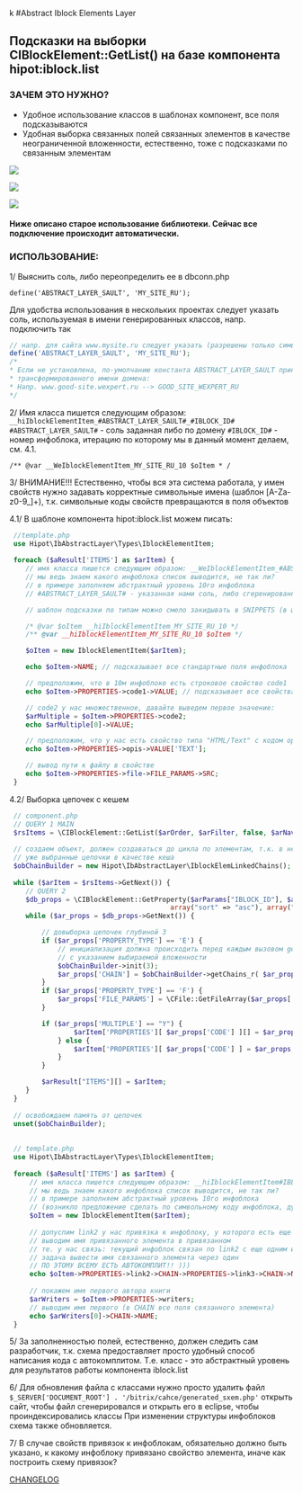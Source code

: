 k #Abstract Iblock Elements Layer

 ## Подсказки на выборки CIBlockElement::GetList() на базе компонента hipot:iblock.list

 ### ЗАЧЕМ ЭТО НУЖНО?
 * Удобное использование классов в шаблонах компонент, все поля подсказываются
 * Удобная выборка связанных полей связанных элементов в качестве неограниченной вложенности,
 естественно, тоже с подсказками по связанным элементам

![](https://scontent.fkiv6-1.fna.fbcdn.net/v/t1.0-9/78401415_741880406313360_5240495133509550080_n.jpg?_nc_cat=111&_nc_ohc=C7eLlmuC1HAAQksv5B_lvd7BGoR4TOf_whDOa7d5FIIpIbQ7lfY4OBXgA&_nc_ht=scontent.fkiv6-1.fna&oh=2c09b4f4e4689d0d7038bcab20f6cce0&oe=5EA0044D)

![](https://scontent.fkiv6-1.fna.fbcdn.net/v/t1.0-9/73504662_741880556313345_8864736740015865856_n.jpg?_nc_cat=104&_nc_ohc=oaW6mnwI16YAQmbm4DTZVSeHgN1IfUzt0qBPeIch35fSpfJwuTXlfsDmA&_nc_ht=scontent.fkiv6-1.fna&oh=ccbea221ea20908435cdba284f2e9fd1&oe=5E9B8626)

![](https://scontent.fkiv6-1.fna.fbcdn.net/v/t1.0-9/77107997_741880622980005_4024262980576215040_n.jpg?_nc_cat=109&_nc_ohc=yyz8JMQDkrYAQmtHiyP05Lg4HCx8NK_wzXycBewU177vFH1pHU-m3QddA&_nc_ht=scontent.fkiv6-1.fna&oh=c1d774bcb02762abf32a6879b007d9b2&oe=5E681A07)

 #### Ниже описано старое использование библиотеки. Сейчас все подключение происходит автоматически.
 
 ### ИСПОЛЬЗОВАНИЕ:
 1/ Выяснить соль, либо переопределить ее в dbconn.php
 
  ```define('ABSTRACT_LAYER_SAULT', 'MY_SITE_RU');```
 
  Для удобства использования в нескольких проектах следует указать соль, используемая в имени генерированных классов, напр. подключить так
  
  ```php
  // напр. для сайта www.mysite.ru следует указать (разрешены только символы по маске: [0-9a-zA-Z_])
  define('ABSTRACT_LAYER_SAULT', 'MY_SITE_RU');
  /*
  * Если не установлена, по-умолчанию константа ABSTRACT_LAYER_SAULT принимает значение 
  * трансформированного имени домена:
  * Напр. www.good-site.wexpert.ru --> GOOD_SITE_WEXPERT_RU
  */
  ```
 
 2/ Имя класса пишется следующим образом: ```__hiIblockElementItem_#ABSTRACT_LAYER_SAULT#_#IBLOCK_ID#```
 ```#ABSTRACT_LAYER_SAULT#``` - соль заданная либо по домену
 ```#IBLOCK_ID#``` - номер инфоблока, итерацию по которому мы в данный момент делаем, см. 4.1.
  
 ``` /** @var __WeIblockElementItem_MY_SITE_RU_10 $oItem * / ```

 3/ ВНИМАНИЕ!!! Естественно, чтобы вся эта система работала, у имен свойств нужно задавать корректные
     символьные имена (шаблон [A-Za-z0-9_]+), т.к. символьные коды свойств превращаются в поля объектов 

 4.1/ В шаблоне компонента hipot:iblock.list можем писать:
```php 
 //template.php
 use Hipot\IbAbstractLayer\Types\IblockElementItem;
 
 foreach ($aResult['ITEMS'] as $arItem) {
    // имя класса пишется следующим образом: __WeIblockElementItem_#ABSTRACT_LAYER_SAULT#_#IBLOCK_ID#,
    // мы ведь знаем какого инфоблока список выводится, не так ли?
    // в примере заполняем абстрактный уровень 10го инфоблока
    // #ABSTRACT_LAYER_SAULT# - указанная нами соль, либо сгеренированная автоматически по имени домена

    // шаблон подсказки по типам можно смело закидывать в SNIPPETS (в шаблоны вашего IDE)

    /* @var $oItem __hiIblockElementItem_MY_SITE_RU_10 */
    /** @var __hiIblockElementItem_MY_SITE_RU_10 $oItem */

    $oItem = new IblockElementItem($arItem);

    echo $oItem->NAME; // подсказывает все стандартные поля инфоблока

    // предположим, что в 10м инфоблоке есть строковое свойство code1
    echo $oItem->PROPERTIES->code1->VALUE; // подсказывает все свойства инфоблока и их поля

    // code2 у нас множественное, давайте выведем первое значение:
    $arMultiple = $oItem->PROPERTIES->code2;
    echo $arMultiple[0]->VALUE;

    // предположим, что у нас есть свойство типа "HTML/Text" с кодом opis, выведем его значение
    echo $oItem->PROPERTIES->opis->VALUE['TEXT'];

    // вывод пути к файлу в свойстве
    echo $oItem->PROPERTIES->file->FILE_PARAMS->SRC;
 }
```
 
 4.2/ Выборка цепочек с кешем

```php 
 // component.php
 // QUERY 1 MAIN
 $rsItems = \CIBlockElement::GetList($arOrder, $arFilter, false, $arNavParams, $arSelect);
 
 // создаем объект, должен создаваться до цикла по элементам, т.к. в него складываются
 // уже выбранные цепочки в качестве кеша
 $obChainBuilder = new Hipot\IbAbstractLayer\IblockElemLinkedChains();
 
 while ($arItem = $rsItems->GetNext()) {
    // QUERY 2
    $db_props = \CIBlockElement::GetProperty($arParams["IBLOCK_ID"], $arItem['ID'],
                                        array("sort" => "asc"), array("EMPTY" => "N"));
    while ($ar_props = $db_props->GetNext()) {

        // довыборка цепочек глубиной 3
        if ($ar_props['PROPERTY_TYPE'] == 'E') {
            // инициализация должна происходить перед каждым вызовом getChains_r
            // с указанием выбираемой вложенности
            $obChainBuilder->init(3);
            $ar_props['CHAIN'] = $obChainBuilder->getChains_r( $ar_props['VALUE'] );
        }
        if ($ar_props['PROPERTY_TYPE'] == 'F') {
            $ar_props['FILE_PARAMS'] = \CFile::GetFileArray($ar_props['VALUE']);
        }

        if ($ar_props['MULTIPLE'] == "Y") {
                $arItem['PROPERTIES'][ $ar_props['CODE'] ][] = $ar_props;
            } else {
                $arItem['PROPERTIES'][ $ar_props['CODE'] ] = $ar_props;
            }
        }

        $arResult["ITEMS"][] = $arItem;
    }
 }
 
 // освобождаем память от цепочек
 unset($obChainBuilder);
 
 
 // template.php
 use Hipot\IbAbstractLayer\Types\IblockElementItem;
 
 foreach ($aResult['ITEMS'] as $arItem) {
     // имя класса пишется следующим образом: __hiIblockElementItem#IBLOCK_ID#,
     // мы ведь знаем какого инфоблока список выводится, не так ли?
     // в примере заполняем абстрактный уровень 10го инфоблока
     // (возникло предложение сделать по символьному коду инфоблока, думаю резонное, т.е. __hiIblockElementItem#IBLOCK_CODE#)
     $oItem = new IblockElementItem($arItem);
  
     // допуспим link2 у нас привязка к инфоблоку, у которого есть еще одна привязка link3
     // выводим имя привязанного элемента в привязанном
     // те. у нас связь: текущий инфоблок связан по link2 с еще одним инфоблоком, тот в свою очередь еще с одним.
     // задача вывести имя связанного элемента через один
     // ПО ЭТОМУ ВСЕМУ ЕСТЬ АВТОКОМПЛИТ!! )))
     echo $oItem->PROPERTIES->link2->CHAIN->PROPERTIES->link3->CHAIN->NAME;
  
     // покажем имя первого автора книги
     $arWriters = $oItem->PROPERTIES->writers;
     // выводим имя первого (в CHAIN все поля связанного элемента)
     echo $arWriters[0]->CHAIN->NAME;
 }
```

5/ За заполненностью полей, естественно, должен следить сам разработчик, т.к. схема предоставляет
 просто удобный способ написания кода с автокомплитом. Т.е. класс - это абстрактный уровень
 для результатов работы компонента iblock.list

6/ Для обновления файла с классами нужно просто удалить файл
 ```$_SERVER['DOCUMENT_ROOT'] . '/bitrix/cahce/generated_sxem.php'```
 открыть сайт, чтобы файл сгенерировался и открыть его в eclipse, чтобы проиндексировались классы
 При изменении структуры инфоблоков схема также обновляется.

 7/ В случае свойств привязок к инфоблокам, обязательно должно быть указано, к какому инфоблоку 
привязано свойство элемента, иначе как построить схему привязок?

[CHANGELOG](ABSTRACT_IBLOCK_ELEMENT_LAYER_CHANGELOG.MD)